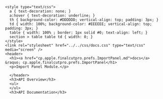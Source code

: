     <style type="text/css">
      a { text-decoration: none; }
      a:hover { text-decoration: underline; }
      th { background-color: #DDDDDD; vertical-align: top; padding: 3px; }
      td { width: 100%; background-color: #EEEEEE; vertical-align: top; padding: 3px; }
      table { width: 100% ; border: 1px solid #0; text-align: left; }
      section > table table td { width: 0; }
    </style>
    <link rel="stylesheet" href="../../css/docs.css" type="text/css" media="screen" />
    <header>
      <h1><a href="cp.apple.finalcutpro.prefs.ImportPanel.md">docs</a> &raquo; cp.apple.finalcutpro.prefs.ImportPanel</h1>
      <p>Import Panel Module.</p>

      </header>
      <h3>API Overview</h3>
      <ul>
      </ul>
      <h3>API Documentation</h3>
